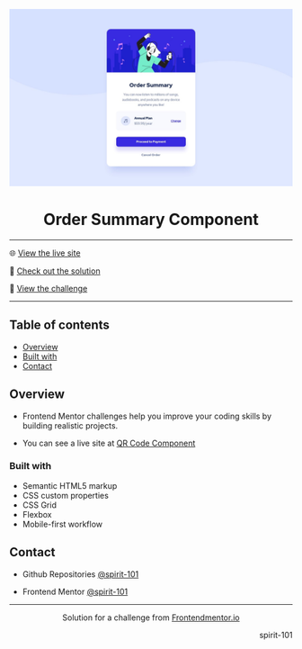 ![portada frontend mentor](/design/desktop-design.jpg)

<h1 align="center">Order Summary Component</h1>

<hr>

🌐 [View the live site](https://spirit-101.github.io/order-summary-component/)

🧠 [Check out the solution](https://www.frontendmentor.io/solutions/order-summary-component-5TdVwJYvzs)

📝 [View the challenge](https://www.frontendmentor.io/challenges/order-summary-component-QlPmajDUj)

---

## Table of contents

- [Overview](#overview)
- [Built with](#built-with)
- [Contact](#contact)

<!-- Overview section -->

## Overview

- Frontend Mentor challenges help you improve your coding skills by building realistic projects.

- You can see a live site at [QR Code Component](https://spirit-101.github.io/order-summary-component/)

### Built with

- Semantic HTML5 markup
- CSS custom properties
- CSS Grid
- Flexbox
- Mobile-first workflow

<!-- Contact section -->

## Contact

- Github Repositories [@spirit-101](https://github.com/spirit-101/)

- Frontend Mentor [@spirit-101](https://www.frontendmentor.io/profile/spirit-101)

---

<div align="center">
   Solution for a challenge from <a href="https://www.frontendmentor.io/" target="_blank">Frontendmentor.io</a>
</div>

<div align="right">
    <p>spirit-101</p>
</div>
